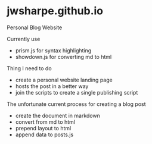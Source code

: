 # jwsharpe.github.io
Personal Blog Website

Currently use
- prism.js for syntax highlighting
- showdown.js for converting md to html

Thing I need to do
- create a personal website landing page
- hosts the post in a better way
- join the scripts to create a single publishing script

The unfortunate current process for creating a blog post
- create the document in markdown
- convert from md to html
- prepend layout to html
- append data to posts.js